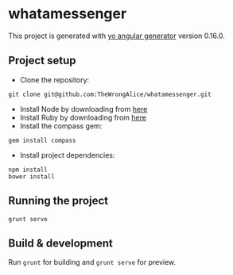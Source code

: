 # whatamessenger

This project is generated with [yo angular generator](https://github.com/yeoman/generator-angular)
version 0.16.0.

## Project setup
- Clone the repository:
```
git clone git@github.com:TheWrongAlice/whatamessenger.git
```
- Install Node by downloading from [here](https://nodejs.org/en/download/)
- Install Ruby by downloading from [here](http://rubyinstaller.org/downloads/)
- Install the compass gem:
```
gem install compass
```
- Install project dependencies:
```
npm install
bower install
```

## Running the project
```
grunt serve
```

## Build & development

Run `grunt` for building and `grunt serve` for preview.
